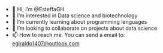 - 👋 Hi, I’m @EsteffaGH
- 👀 I’m interested in Data science and biotechnology
- 🌱 I’m currently learning about programming lenguages
- 💞️ I’m looking to collaborate on projects about data science
- 📫 How to reach me. You can send a email to: egiraldo1407@outlook.com

<!---
EsteffaGH/EsteffaGH is a ✨ special ✨ repository because its `README.md` (this file) appears on your GitHub profile.
You can click the Preview link to take a look at your changes.
--->
